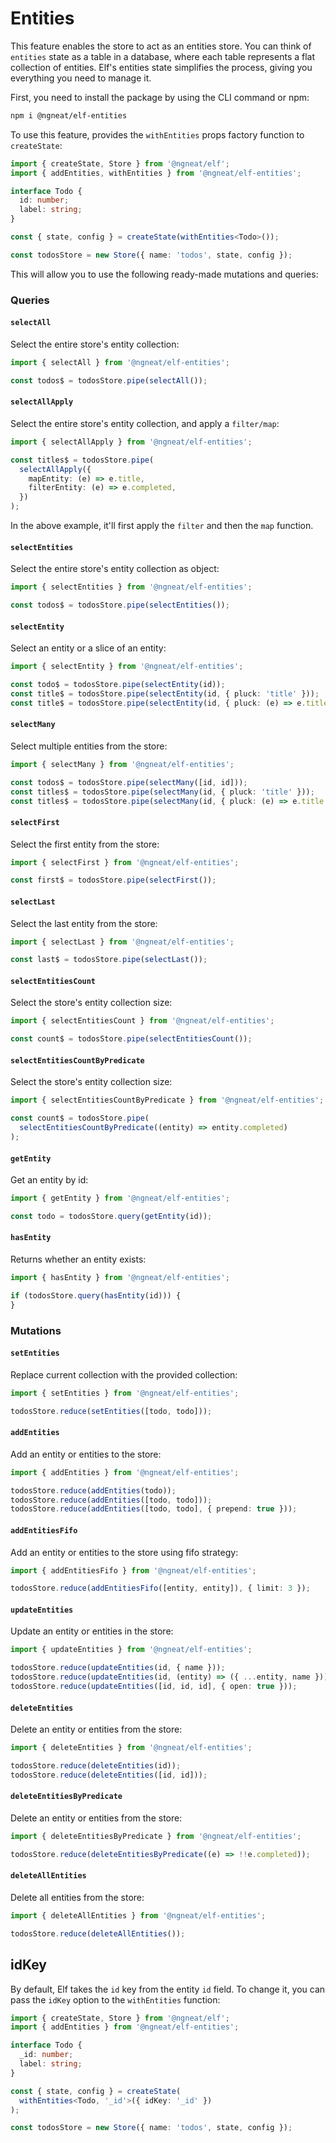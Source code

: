 # Entities

This feature enables the store to act as an entities store. You can think of `entities` state as a table in a database,
where each table represents a flat collection of entities. Elf's entities state simplifies the process, giving you
everything you need to manage it.

First, you need to install the package by using the CLI command or npm:

```bash
npm i @ngneat/elf-entities
```

To use this feature, provides the `withEntities` props factory function to `createState`:

```ts
import { createState, Store } from '@ngneat/elf';
import { addEntities, withEntities } from '@ngneat/elf-entities';

interface Todo {
  id: number;
  label: string;
}

const { state, config } = createState(withEntities<Todo>());

const todosStore = new Store({ name: 'todos', state, config });
```

This will allow you to use the following ready-made mutations and queries:

### Queries

#### `selectAll`

Select the entire store's entity collection:

```ts
import { selectAll } from '@ngneat/elf-entities';

const todos$ = todosStore.pipe(selectAll());
```

#### `selectAllApply`

Select the entire store's entity collection, and apply a `filter/map`:

```ts
import { selectAllApply } from '@ngneat/elf-entities';

const titles$ = todosStore.pipe(
  selectAllApply({
    mapEntity: (e) => e.title,
    filterEntity: (e) => e.completed,
  })
);
```

In the above example, it'll first apply the `filter` and then the `map` function.

#### `selectEntities`

Select the entire store's entity collection as object:

```ts
import { selectEntities } from '@ngneat/elf-entities';

const todos$ = todosStore.pipe(selectEntities());
```

#### `selectEntity`

Select an entity or a slice of an entity:

```ts
import { selectEntity } from '@ngneat/elf-entities';

const todo$ = todosStore.pipe(selectEntity(id));
const title$ = todosStore.pipe(selectEntity(id, { pluck: 'title' }));
const title$ = todosStore.pipe(selectEntity(id, { pluck: (e) => e.title }));
```

#### `selectMany`

Select multiple entities from the store:

```ts
import { selectMany } from '@ngneat/elf-entities';

const todos$ = todosStore.pipe(selectMany([id, id]));
const titles$ = todosStore.pipe(selectMany(id, { pluck: 'title' }));
const titles$ = todosStore.pipe(selectMany(id, { pluck: (e) => e.title }));
```

#### `selectFirst`

Select the first entity from the store:

```ts
import { selectFirst } from '@ngneat/elf-entities';

const first$ = todosStore.pipe(selectFirst());
```

#### `selectLast`

Select the last entity from the store:

```ts
import { selectLast } from '@ngneat/elf-entities';

const last$ = todosStore.pipe(selectLast());
```

#### `selectEntitiesCount`

Select the store's entity collection size:

```ts
import { selectEntitiesCount } from '@ngneat/elf-entities';

const count$ = todosStore.pipe(selectEntitiesCount());
```

#### `selectEntitiesCountByPredicate`

Select the store's entity collection size:

```ts
import { selectEntitiesCountByPredicate } from '@ngneat/elf-entities';

const count$ = todosStore.pipe(
  selectEntitiesCountByPredicate((entity) => entity.completed)
);
```

#### `getEntity`

Get an entity by id:

```ts
import { getEntity } from '@ngneat/elf-entities';

const todo = todosStore.query(getEntity(id));
```

#### `hasEntity`

Returns whether an entity exists:

```ts
import { hasEntity } from '@ngneat/elf-entities';

if (todosStore.query(hasEntity(id))) {
}
```

### Mutations

#### `setEntities`

Replace current collection with the provided collection:

```ts
import { setEntities } from '@ngneat/elf-entities';

todosStore.reduce(setEntities([todo, todo]));
```

#### `addEntities`

Add an entity or entities to the store:

```ts
import { addEntities } from '@ngneat/elf-entities';

todosStore.reduce(addEntities(todo));
todosStore.reduce(addEntities([todo, todo]));
todosStore.reduce(addEntities([todo, todo], { prepend: true }));
```

#### `addEntitiesFifo`

Add an entity or entities to the store using fifo strategy:

```ts
import { addEntitiesFifo } from '@ngneat/elf-entities';

todosStore.reduce(addEntitiesFifo([entity, entity]), { limit: 3 });
```

#### `updateEntities`

Update an entity or entities in the store:

```ts
import { updateEntities } from '@ngneat/elf-entities';

todosStore.reduce(updateEntities(id, { name }));
todosStore.reduce(updateEntities(id, (entity) => ({ ...entity, name })));
todosStore.reduce(updateEntities([id, id, id], { open: true }));
```

#### `deleteEntities`

Delete an entity or entities from the store:

```ts
import { deleteEntities } from '@ngneat/elf-entities';

todosStore.reduce(deleteEntities(id));
todosStore.reduce(deleteEntities([id, id]));
```

#### `deleteEntitiesByPredicate`

Delete an entity or entities from the store:

```ts
import { deleteEntitiesByPredicate } from '@ngneat/elf-entities';

todosStore.reduce(deleteEntitiesByPredicate((e) => !!e.completed));
```

#### `deleteAllEntities`

Delete all entities from the store:

```ts
import { deleteAllEntities } from '@ngneat/elf-entities';

todosStore.reduce(deleteAllEntities());
```

## idKey

By default, Elf takes the `id` key from the entity `id` field. To change it, you can pass the `idKey` option to
the `withEntities` function:

```ts
import { createState, Store } from '@ngneat/elf';
import { addEntities } from '@ngneat/elf-entities';

interface Todo {
  _id: number;
  label: string;
}

const { state, config } = createState(
  withEntities<Todo, '_id'>({ idKey: '_id' })
);

const todosStore = new Store({ name: 'todos', state, config });
```
